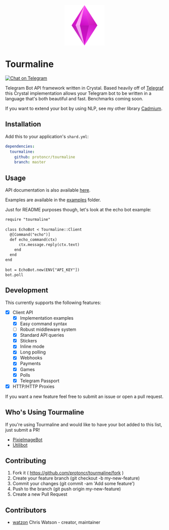 <div align="center">
  <img src="./img/logo.png" alt="tourmaline logo">
</div>

# Tourmaline

[![Chat on Telegram](https://patrolavia.github.io/telegram-badge/chat.png)](https://t.me/protoncr)

Telegram Bot API framework written in Crystal. Based heavily off of [Telegraf](http://telegraf.js.org) this Crystal implementation allows your Telegram bot to be written in a language that's both beautiful and fast. Benchmarks coming soon.

If you want to extend your bot by using NLP, see my other library [Cadmium](https://github.com/cadmiumcr).

## Installation

Add this to your application's `shard.yml`:

```yaml
dependencies:
  tourmaline:
    github: protoncr/tourmaline
    branch: master
```

## Usage

API documentation is also available [here](https://api.tourmaline.dev).

Examples are available in the [examples](https://github.com/protoncr/tourmaline/branch/master/examples) folder.

Just for README purposes though, let's look at the echo bot example:

```crystal
require "tourmaline"

class EchoBot < Tourmaline::Client
  @[Command("echo")]
  def echo_command(ctx)
      ctx.message.reply(ctx.text)
    end
  end
end

bot = EchoBot.new(ENV["API_KEY"])
bot.poll
```

## Development

This currently supports the following features:

- [x] Client API
  - [x] Implementation examples
  - [x] Easy command syntax
  - [ ] Robust middleware system
  - [x] Standard API queries
  - [x] Stickers
  - [x] Inline mode
  - [x] Long polling
  - [x] Webhooks
  - [x] Payments
  - [x] Games
  - [x] Polls
  - [x] Telegram Passport
- [x] HTTP/HTTP Proxies

If you want a new feature feel free to submit an issue or open a pull request.

## Who's Using Tourmaline

If you're using Tourmaline and would like to have your bot added to this list, just submit a PR!

- [PixieImageBot](https://t.me/pixieimagebot)
- [Utilibot](https://t.me/watzonutilitbot)

## Contributing

1. Fork it ( https://github.com/protoncr/tourmaline/fork )
2. Create your feature branch (git checkout -b my-new-feature)
3. Commit your changes (git commit -am 'Add some feature')
4. Push to the branch (git push origin my-new-feature)
5. Create a new Pull Request

## Contributors

- [watzon](https://github.com/watzon) Chris Watson - creator, maintainer
